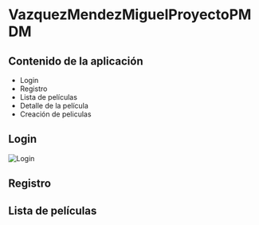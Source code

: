 # VazquezMendezMiguelProyectoPMDM

## Contenido de la aplicación

- Login
- Registro
- Lista de películas
- Detalle de la película
- Creación de peliculas


## Login
![Login](..\imagenes\lista.png)

## Registro


## Lista de películas

